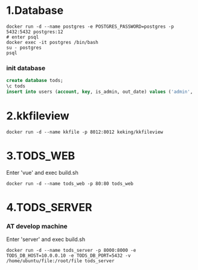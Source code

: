 # 1.Database
```shell
docker run -d --name postgres -e POSTGRES_PASSWORD=postgres -p 5432:5432 postgres:12
# enter psql
docker exec -it postgres /bin/bash
su - postgres
psql
```

### init database
```sql
create database tods;
\c tods
insert into users (account, key, is_admin, out_date) values ('admin', '123456', true, '2099-01-01');
```

# 2.kkfileview
```
docker run -d --name kkfile -p 8012:8012 keking/kkfileview
```

# 3.TODS_WEB
Enter 'vue' and exec build.sh
```shell
docker run -d --name tods_web -p 80:80 tods_web
```


# 4.TODS_SERVER
### AT develop machine
Enter 'server' and exec build.sh

```shell
docker run -d --name tods_server -p 8000:8000 -e TODS_DB_HOST=10.0.0.10 -e TODS_DB_PORT=5432 -v /home/ubuntu/file:/root/file tods_server
```